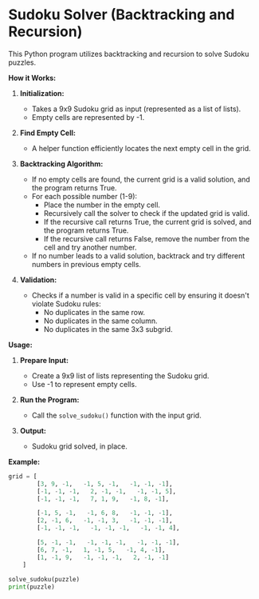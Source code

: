 # Sudoku Solver (Backtracking and Recursion)

This Python program utilizes backtracking and recursion to solve Sudoku puzzles.

**How it Works:**

1. **Initialization:**
   - Takes a 9x9 Sudoku grid as input (represented as a list of lists).
   - Empty cells are represented by -1.

2. **Find Empty Cell:**
   - A helper function efficiently locates the next empty cell in the grid.

3. **Backtracking Algorithm:**
   - If no empty cells are found, the current grid is a valid solution, and the program returns True.
   - For each possible number (1-9):
      - Place the number in the empty cell.
      - Recursively call the solver to check if the updated grid is valid.
      - If the recursive call returns True, the current grid is solved, and the program returns True.
      - If the recursive call returns False, remove the number from the cell and try another number.
   - If no number leads to a valid solution, backtrack and try different numbers in previous empty cells.

4. **Validation:**
   - Checks if a number is valid in a specific cell by ensuring it doesn't violate Sudoku rules:
      - No duplicates in the same row.
      - No duplicates in the same column.
      - No duplicates in the same 3x3 subgrid.

**Usage:**

1. **Prepare Input:**
   - Create a 9x9 list of lists representing the Sudoku grid.
   - Use -1 to represent empty cells.

2. **Run the Program:**
   - Call the `solve_sudoku()` function with the input grid.

3. **Output:**
   - Sudoku grid solved, in place.


**Example:**

```python
grid = [
        [3, 9, -1,   -1, 5, -1,   -1, -1, -1],
        [-1, -1, -1,   2, -1, -1,   -1, -1, 5],
        [-1, -1, -1,   7, 1, 9,   -1, 8, -1],

        [-1, 5, -1,   -1, 6, 8,   -1, -1, -1],
        [2, -1, 6,   -1, -1, 3,   -1, -1, -1],
        [-1, -1, -1,   -1, -1, -1,   -1, -1, 4],

        [5, -1, -1,   -1, -1, -1,   -1, -1, -1],
        [6, 7, -1,   1, -1, 5,   -1, 4, -1],
        [1, -1, 9,   -1, -1, -1,   2, -1, -1]
    ]
    
solve_sudoku(puzzle)
print(puzzle)
